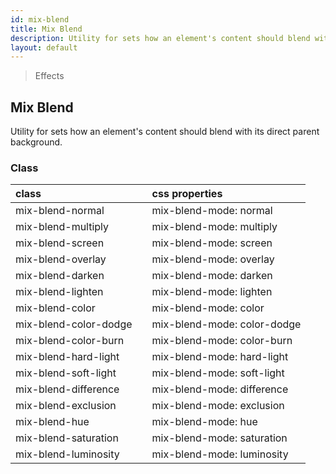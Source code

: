 ```yaml
---
id: mix-blend
title: Mix Blend
description: Utility for sets how an element's content should blend with its direct parent background.
layout: default
---
```


> Effects

## Mix Blend

Utility for sets how an element's content should blend with its direct parent background.

### Class

| <span class="px-3 py-1 text-white bg-charcoal-100 rounded-full">class</span> | | <span class="px-3 py-1 text-white bg-charcoal-100 rounded-full">css properties</span> |
|:--|:--|:--|
| mix-blend-normal |  | mix-blend-mode: normal |
| mix-blend-multiply |  | mix-blend-mode: multiply |
| mix-blend-screen |  | mix-blend-mode: screen |
| mix-blend-overlay |  | mix-blend-mode: overlay |
| mix-blend-darken |  | mix-blend-mode: darken |
| mix-blend-lighten |  | mix-blend-mode: lighten |
| mix-blend-color |  | mix-blend-mode: color |
| mix-blend-color-dodge |  | mix-blend-mode: color-dodge |
| mix-blend-color-burn |  | mix-blend-mode: color-burn |
| mix-blend-hard-light |  | mix-blend-mode: hard-light |
| mix-blend-soft-light |  | mix-blend-mode: soft-light |
| mix-blend-difference |  | mix-blend-mode: difference |
| mix-blend-exclusion |  | mix-blend-mode: exclusion |
| mix-blend-hue |  | mix-blend-mode: hue |
| mix-blend-saturation |  | mix-blend-mode: saturation |
| mix-blend-luminosity |  | mix-blend-mode: luminosity |
